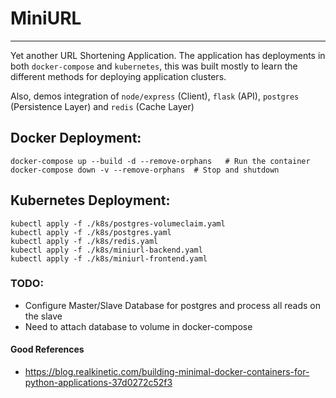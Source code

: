 # MiniURL

----

Yet another URL Shortening Application.
The application has deployments in both `docker-compose` and `kubernetes`, this was built mostly to learn the different methods for deploying application clusters.

Also, demos integration of `node/express` (Client), `flask` (API), `postgres` (Persistence Layer) and `redis` (Cache Layer) 

## Docker Deployment:
```
docker-compose up --build -d --remove-orphans   # Run the container
docker-compose down -v --remove-orphans  # Stop and shutdown
``` 
## Kubernetes Deployment:
```
kubectl apply -f ./k8s/postgres-volumeclaim.yaml
kubectl apply -f ./k8s/postgres.yaml
kubectl apply -f ./k8s/redis.yaml
kubectl apply -f ./k8s/miniurl-backend.yaml
kubectl apply -f ./k8s/miniurl-frontend.yaml
```

### TODO:
 - Configure Master/Slave Database for postgres and process all reads on the slave 
 - Need to attach database to volume in docker-compose
 


#### Good References 
 - https://blog.realkinetic.com/building-minimal-docker-containers-for-python-applications-37d0272c52f3
